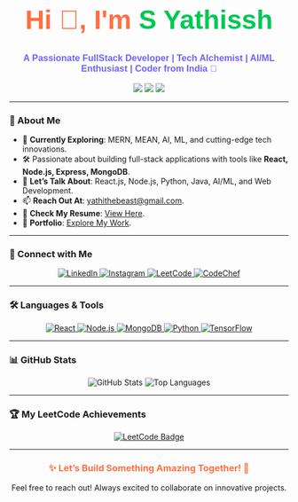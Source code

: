 <h1 align="center" style="color:#FF7043; font-size: 3rem; font-family: 'Arial', sans-serif;">
  Hi 👋, I'm <span style="color:#00C853;">S Yathissh</span>
</h1>

<h3 align="center" style="color:#6C63FF; font-family: 'Trebuchet MS', sans-serif;">
  A Passionate FullStack Developer | Tech Alchemist | AI/ML Enthusiast | Coder from India 🚀
</h3>

<p align="center">
  <img src="https://img.shields.io/badge/Technologies-MERN,%20MEAN,%20AI,%20ML-%23FF7043" />
  <img src="https://img.shields.io/badge/Role-Fullstack%20Developer-%23FFEB3B" />
  <img src="https://img.shields.io/badge/Learning-React%2C%20Node.js-%2300C853" />
</p>

---

### 🌟 About Me
- 🌱 **Currently Exploring**: MERN, MEAN, AI, ML, and cutting-edge tech innovations.
- 🛠️ Passionate about building full-stack applications with tools like **React, Node.js, Express, MongoDB**.
- 💬 **Let’s Talk About**: React.js, Node.js, Python, Java, AI/ML, and Web Development.
- 📫 **Reach Out At**: [yathithebeast@gmail.com](mailto:yathithebeast@gmail.com).
- 📄 **Check My Resume**: [View Here](https://drive.google.com/file/d/15Y_xx24nK8ZqzycPTjyOTqTlThDpWm3e/view?usp=sharing).
- 🔗 **Portfolio**: [Explore My Work](https://yathissh.github.io/S-Yathissh-Personal--Portfolio/).

---

### 🔗 Connect with Me
<p align="center">
  <a href="https://linkedin.com/in/s-yathissh" target="blank">
    <img src="https://img.shields.io/badge/LinkedIn-%230077B5.svg?style=for-the-badge&logo=linkedin&logoColor=white" alt="LinkedIn" />
  </a>
  <a href="https://instagram.com/yathissh_ytb" target="blank">
    <img src="https://img.shields.io/badge/Instagram-%23E4405F.svg?style=for-the-badge&logo=instagram&logoColor=white" alt="Instagram" />
  </a>
  <a href="https://www.leetcode.com/yathissh" target="blank">
    <img src="https://img.shields.io/badge/LeetCode-%23FFA116.svg?style=for-the-badge&logo=leetcode&logoColor=white" alt="LeetCode" />
  </a>
  <a href="https://www.codechef.com/users/yathissh" target="blank">
    <img src="https://img.shields.io/badge/Codechef-%235C5453.svg?style=for-the-badge&logo=codechef&logoColor=white" alt="CodeChef" />
  </a>
</p>

---

### 🛠️ Languages & Tools
<p align="center">
  <a href="https://reactjs.org/" target="_blank">
    <img src="https://img.shields.io/badge/React-%2361DAFB.svg?style=for-the-badge&logo=react&logoColor=black" alt="React" />
  </a>
  <a href="https://nodejs.org" target="_blank">
    <img src="https://img.shields.io/badge/Node.js-%2343853D.svg?style=for-the-badge&logo=node.js&logoColor=white" alt="Node.js" />
  </a>
  <a href="https://www.mongodb.com/" target="_blank">
    <img src="https://img.shields.io/badge/MongoDB-%2347A248.svg?style=for-the-badge&logo=mongodb&logoColor=white" alt="MongoDB" />
  </a>
  <a href="https://www.python.org" target="_blank">
    <img src="https://img.shields.io/badge/Python-%233776AB.svg?style=for-the-badge&logo=python&logoColor=white" alt="Python" />
  </a>
  <a href="https://www.tensorflow.org" target="_blank">
    <img src="https://img.shields.io/badge/TensorFlow-%23FF6F00.svg?style=for-the-badge&logo=tensorflow&logoColor=white" alt="TensorFlow" />
  </a>
</p>

---

### 📊 GitHub Stats
<p align="center">
  <img src="https://github-readme-stats.vercel.app/api?username=yathissh&show_icons=true&theme=radical&hide_border=true" alt="GitHub Stats" />
  <img src="https://github-readme-stats.vercel.app/api/top-langs/?username=yathissh&layout=compact&theme=radical&hide_border=true" alt="Top Languages" />
</p>

---

### 🏆 My LeetCode Achievements
<p align="center">
  <a href="https://leetcode.com/yathissh/" target="_blank">
    <img src="https://leetcode-stats.vercel.app/api?username=yathissh&theme=dark" alt="LeetCode Badge" />
  </a>
</p>

---

<h3 align="center" style="color: #FF7043;">✨ Let’s Build Something Amazing Together! 🚀</h3>
<p align="center">Feel free to reach out! Always excited to collaborate on innovative projects.</p>
